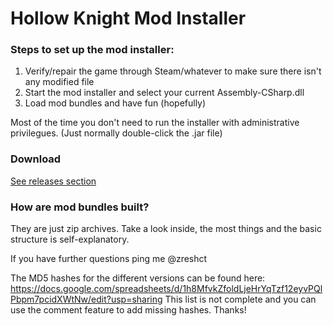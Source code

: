 # Hollow Knight Mod Installer

### Steps to set up the mod installer:

1. Verify/repair the game through Steam/whatever to make sure there isn't any modified file
2. Start the mod installer and select your current Assembly-CSharp.dll
3. Load mod bundles and have fun (hopefully)

Most of the time you don't need to run the installer with administrative privilegues. (Just normally double-click the .jar file)

### Download
[See releases section](https://github.com/timoschwarzer/hollow-knight-mod-installer/releases)

### How are mod bundles built?

They are just zip archives. Take a look inside, the most things and the basic structure is self-explanatory.

If you have further questions ping me @zreshct

The MD5 hashes for the different versions can be found here: https://docs.google.com/spreadsheets/d/1h8MfvkZfoldLjeHrYqTzf12eyvPQlPbpm7pcidXWtNw/edit?usp=sharing
This list is not complete and you can use the comment feature to add missing hashes. Thanks!